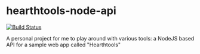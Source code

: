 # hearthtools-node-api
[![Build Status](https://travis-ci.org/cjlaw/hearthtools-node-api.svg?branch=master)](https://travis-ci.org/cjlaw/hearthtools-node-api)

A personal project for me to play around with various tools: a NodeJS based API for a sample web app called "Hearthtools"